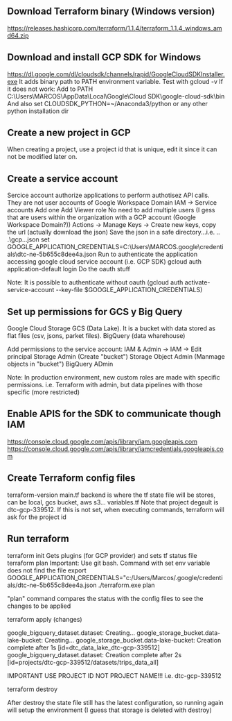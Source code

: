 ## Download Terraform binary (Windows version) 
https://releases.hashicorp.com/terraform/1.1.4/terraform_1.1.4_windows_amd64.zip

## Download and install GCP SDK for Windows

https://dl.google.com/dl/cloudsdk/channels/rapid/GoogleCloudSDKInstaller.exe
It adds binary path to PATH environment variable.
Test with gcloud -v
If it does not work:
  Add to PATH 
  C:\Users\MARCOS\AppData\Local\Google\Cloud SDK\google-cloud-sdk\bin
  And also set CLOUDSDK_PYTHON=~/Anaconda3/python or any other python installation dir

## Create a new project in GCP

  When creating a project, use a project id that is unique, edit it since it can not be modified later on.

## Create a service account
Sercice account authorize applications to perform authotisez API calls. They are not user accounts of Google Workspace Domain
  IAM -> Service accounts
    Add one
    Add Viewer role
    No need to add multiple users (I gess that are users within the organization with a GCP account (Google Workspace Domain?))
    Actions -> Manage Keys -> Create new keys, copy the url (actually download the json)
    Save the json in a safe directory...i.e. .. .\gcp\...json
    set GOOGLE_APPLICATION_CREDENTIALS=C:\Users\MARCOS\.google\credentials\dtc-ne-5b655c8dee4a.json
    Run to authenticate the application accessing google cloud service account (i.e. GCP SDK)
    gcloud auth application-default login
      Do the oauth stuff

  Note: It is possible to authenticate without oauth (gcloud auth activate-service-account --key-file $GOOGLE_APPLICATION_CREDENTIALS)

## Set up permissions for GCS y Big Query

Google Cloud Storage GCS (Data Lake). It is a bucket with data stored as flat files (csv, jsons, parket files).
BigQuery (data wharehouse)

Add permissions to the service account:
IAM & Admin -> IAM -> Edit principal
Storage Admin (Create "bucket")
Storage Object Admin (Manmage objects in "bucket")
BigQuery ADmin

Note: In production environment, new custom roles are made with specific permissions. i.e. Terraform with admin, but data pipelines with those specific (more restricted)

## Enable APIS for the SDK to communicate though IAM
https://console.cloud.google.com/apis/library/iam.googleapis.com
https://console.cloud.google.com/apis/library/iamcredentials.googleapis.com

## Create Terraform config files

terraform-version
main.tf
  backend is where the tf state file will be stores, can be local, gcs bucket, aws s3...
variables.tf
  Note that project degault is dtc-gcp-339512. If this is not set, when executing commands, terraform will ask for the project id

## Run terraform

terraform init
  Gets plugins (for GCP provider) and sets tf status file
terraform plan
  Important: Use git bash. Command with set env variable does not find the file
  export GOOGLE_APPLICATION_CREDENTIALS="c:/Users/Marcos/.google/credentials/dtc-ne-5b655c8dee4a.json
  ./terraform.exe plan

  "plan" command compares the status with the config files to see the changes to be applied

terraform apply (changes)

google_bigquery_dataset.dataset: Creating...
google_storage_bucket.data-lake-bucket: Creating...
google_storage_bucket.data-lake-bucket: Creation complete after 1s [id=dtc_data_lake_dtc-gcp-339512]
google_bigquery_dataset.dataset: Creation complete after 2s [id=projects/dtc-gcp-339512/datasets/trips_data_all]


IMPORTANT USE PROJECT ID NOT PROJECT NAME!!!
i.e. dtc-gcp-339512

terraform destroy

After destroy the state file still has the latest configuration, so running again will setup the environment (I guess that storage is deleted with destroy)



